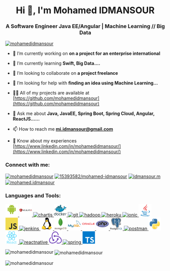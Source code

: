 <h1 align="center">Hi 👋, I'm Mohamed IDMANSOUR</h1>
<h3 align="center">A Software Engineer Java EE/Angular | Machine Learning // Big Data</h3>

<p align="left"> <a href="https://github.com/ryo-ma/github-profile-trophy"><img src="https://github-profile-trophy.vercel.app/?username=mohamedidmansour" alt="mohamedidmansour" /></a> </p>

- 🔭 I’m currently working on **on a project for an enterprise international**

- 🌱 I’m currently learning **Swift, Big Data....**

- 👯 I’m looking to collaborate on **a project freelance**

- 🤝 I’m looking for help with **finding an idea using Machine Learning...**

- 👨‍💻 All of my projects are available at [https://github.com/mohamedidmansour](https://github.com/mohamedidmansour)

- 💬 Ask me about **Java, JavaEE, Spring Boot, Spring Cloud, Angular, ReactJS......**

- 📫 How to reach me **mi.idmansour@gmail.com**

- 📄 Know about my experiences [https://www.linkedin.com/in/mohamedidmansour/](https://www.linkedin.com/in/mohamedidmansour/)

<h3 align="left">Connect with me:</h3>
<p align="left">
<a href="https://linkedin.com/in/mohamedidmansour" target="blank"><img align="center" src="https://cdn.jsdelivr.net/npm/simple-icons@3.0.1/icons/linkedin.svg" alt="mohamedidmansour" height="30" width="40" /></a>
<a href="https://stackoverflow.com/users/15393582/mohamed-idmansour" target="blank"><img align="center" src="https://cdn.jsdelivr.net/npm/simple-icons@3.0.1/icons/stackoverflow.svg" alt="15393582/mohamed-idmansour" height="30" width="40" /></a>
<a href="https://fb.com/idmansour.m" target="blank"><img align="center" src="https://cdn.jsdelivr.net/npm/simple-icons@3.0.1/icons/facebook.svg" alt="idmansour.m" height="30" width="40" /></a>
<a href="https://instagram.com/mohamed.idmansour" target="blank"><img align="center" src="https://cdn.jsdelivr.net/npm/simple-icons@3.0.1/icons/instagram.svg" alt="mohamed.idmansour" height="30" width="40" /></a>
</p>

<h3 align="left">Languages and Tools:</h3>
<p align="left"> <a href="https://developer.android.com" target="_blank"> <img src="https://raw.githubusercontent.com/devicons/devicon/master/icons/android/android-original-wordmark.svg" alt="android" width="40" height="40"/> </a> <a href="https://angular.io" target="_blank"> <img src="https://raw.githubusercontent.com/devicons/devicon/master/icons/angularjs/angularjs-original-wordmark.svg" alt="angularjs" width="40" height="40"/> </a> <a href="https://www.chartjs.org" target="_blank"> <img src="https://www.chartjs.org/media/logo-title.svg" alt="chartjs" width="40" height="40"/> </a> <a href="https://www.docker.com/" target="_blank"> <img src="https://raw.githubusercontent.com/devicons/devicon/master/icons/docker/docker-original-wordmark.svg" alt="docker" width="40" height="40"/> </a> <a href="https://git-scm.com/" target="_blank"> <img src="https://www.vectorlogo.zone/logos/git-scm/git-scm-icon.svg" alt="git" width="40" height="40"/> </a> <a href="https://hadoop.apache.org/" target="_blank"> <img src="https://www.vectorlogo.zone/logos/apache_hadoop/apache_hadoop-icon.svg" alt="hadoop" width="40" height="40"/> </a> <a href="https://heroku.com" target="_blank"> <img src="https://www.vectorlogo.zone/logos/heroku/heroku-icon.svg" alt="heroku" width="40" height="40"/> </a> <a href="https://ionicframework.com" target="_blank"> <img src="https://upload.wikimedia.org/wikipedia/commons/d/d1/Ionic_Logo.svg" alt="ionic" width="40" height="40"/> </a> <a href="https://www.java.com" target="_blank"> <img src="https://raw.githubusercontent.com/devicons/devicon/master/icons/java/java-original.svg" alt="java" width="40" height="40"/> </a> <a href="https://developer.mozilla.org/en-US/docs/Web/JavaScript" target="_blank"> <img src="https://raw.githubusercontent.com/devicons/devicon/master/icons/javascript/javascript-original.svg" alt="javascript" width="40" height="40"/> </a> <a href="https://www.jenkins.io" target="_blank"> <img src="https://www.vectorlogo.zone/logos/jenkins/jenkins-icon.svg" alt="jenkins" width="40" height="40"/> </a> <a href="https://www.linux.org/" target="_blank"> <img src="https://raw.githubusercontent.com/devicons/devicon/master/icons/linux/linux-original.svg" alt="linux" width="40" height="40"/> </a> <a href="https://www.mongodb.com/" target="_blank"> <img src="https://raw.githubusercontent.com/devicons/devicon/master/icons/mongodb/mongodb-original-wordmark.svg" alt="mongodb" width="40" height="40"/> </a> <a href="https://www.mysql.com/" target="_blank"> <img src="https://raw.githubusercontent.com/devicons/devicon/master/icons/mysql/mysql-original-wordmark.svg" alt="mysql" width="40" height="40"/> </a> <a href="https://www.oracle.com/" target="_blank"> <img src="https://raw.githubusercontent.com/devicons/devicon/master/icons/oracle/oracle-original.svg" alt="oracle" width="40" height="40"/> </a> <a href="https://www.php.net" target="_blank"> <img src="https://raw.githubusercontent.com/devicons/devicon/master/icons/php/php-original.svg" alt="php" width="40" height="40"/> </a> <a href="https://www.postgresql.org" target="_blank"> <img src="https://raw.githubusercontent.com/devicons/devicon/master/icons/postgresql/postgresql-original-wordmark.svg" alt="postgresql" width="40" height="40"/> </a> <a href="https://postman.com" target="_blank"> <img src="https://www.vectorlogo.zone/logos/getpostman/getpostman-icon.svg" alt="postman" width="40" height="40"/> </a> <a href="https://www.python.org" target="_blank"> <img src="https://raw.githubusercontent.com/devicons/devicon/master/icons/python/python-original.svg" alt="python" width="40" height="40"/> </a> <a href="https://reactjs.org/" target="_blank"> <img src="https://raw.githubusercontent.com/devicons/devicon/master/icons/react/react-original-wordmark.svg" alt="react" width="40" height="40"/> </a> <a href="https://reactnative.dev/" target="_blank"> <img src="https://reactnative.dev/img/header_logo.svg" alt="reactnative" width="40" height="40"/> </a> <a href="https://redux.js.org" target="_blank"> <img src="https://raw.githubusercontent.com/devicons/devicon/master/icons/redux/redux-original.svg" alt="redux" width="40" height="40"/> </a> <a href="https://spring.io/" target="_blank"> <img src="https://www.vectorlogo.zone/logos/springio/springio-icon.svg" alt="spring" width="40" height="40"/> </a> <a href="https://www.typescriptlang.org/" target="_blank"> <img src="https://raw.githubusercontent.com/devicons/devicon/master/icons/typescript/typescript-original.svg" alt="typescript" width="40" height="40"/> </a> </p>

<p><img align="left" src="https://github-readme-stats.vercel.app/api/top-langs?username=mohamedidmansour&show_icons=true&locale=en&layout=compact&hide=css,html" alt="mohamedidmansour" /></p>

<p>&nbsp;<img align="center" src="https://github-readme-stats.vercel.app/api?username=mohamedidmansour&show_icons=true&locale=en" alt="mohamedidmansour" /></p>

<p><img align="center" src="https://github-readme-streak-stats.herokuapp.com/?user=mohamedidmansour&" alt="mohamedidmansour" /></p>
